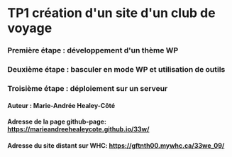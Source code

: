 # TP1 création d'un site d'un club de voyage

### Première étape : développement d'un thème WP

### Deuxième étape : basculer en mode WP et utilisation de outils

### Troisième étape : déploiement sur un serveur

#### Auteur : Marie-Andrée Healey-Côté

#### Adresse de la page github-page: https://marieandreehealeycote.github.io/33w/

#### Adresse du site distant sur WHC: https://gftnth00.mywhc.ca/33we_09/


